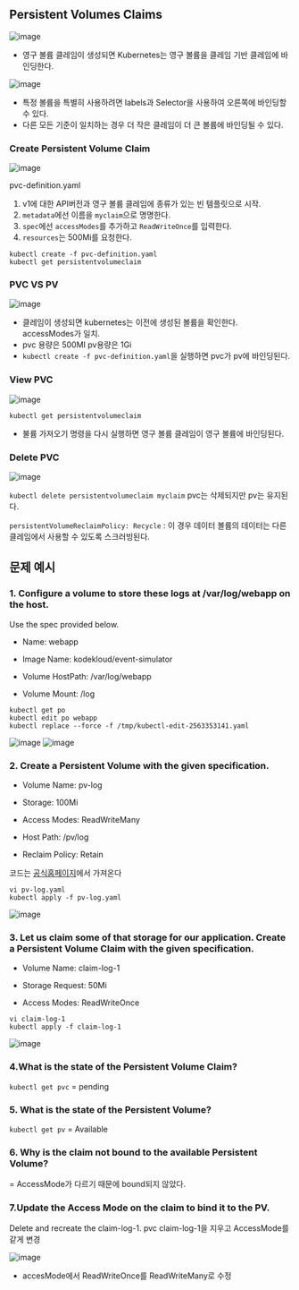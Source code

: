 ## Persistent Volumes Claims
![image](https://user-images.githubusercontent.com/81672260/172314866-73dfd77a-5497-475b-a289-dc60d7718068.png)
- 영구 볼륨 클레임이 생성되면 Kubernetes는 영구 볼륨을 클레임 기반 클레임에 바인딩한다.

![image](https://user-images.githubusercontent.com/81672260/172317363-ab4b62c4-b606-4d72-bbe9-74c899481ab0.png)

- 특정 볼륨을 특별히 사용하려면 labels과 Selector을 사용하여 오른쪽에 바인딩할 수 있다.
- 다른 모든 기준이 일치하는 경우 더 작은 클레임이 더 큰 볼륨에 바인딩될 수 있다.

### Create Persistent Volume Claim

![image](https://user-images.githubusercontent.com/81672260/172318637-5966c709-aaa9-41ad-ac05-5696d2290640.png)

pvc-definition.yaml
1. v1에 대한 API버전과 영구 볼륨 클레임에 종류가 있는 빈 템플릿으로 시작.
2. `metadata`에선 이름을 `myclaim`으로 명명한다.
3. `spec`에선 `accessModes`를 추가하고 `ReadWriteOnce`를 입력한다.
4. `resources`는 500Mi를 요청한다.

```
kubectl create -f pvc-definition.yaml
kubectl get persistentvolumeclaim
````

### PVC VS PV 

![image](https://user-images.githubusercontent.com/81672260/172319213-20126dac-1f3a-4689-b7b5-d0fbb4c70a00.png)

- 클레임이 생성되면 kubernetes는 이전에 생성된 볼륨을 확인한다. accessModes가 일치.
- pvc 용량은 500MI pv용량은 1Gi
- `kubectl create -f pvc-definition.yaml`을 실행하면 pvc가 pv에 바인딩된다.

### View PVC

![image](https://user-images.githubusercontent.com/81672260/172319627-f0fc9370-e980-4e6c-99ef-17a6620159b5.png)

`kubectl get persistentvolumeclaim`
- 불륨 가져오기 명령을 다시 실행하면 영구 볼륨 클레임이 영구 볼륨에 바인딩된다.

### Delete PVC

![image](https://user-images.githubusercontent.com/81672260/172320002-e3cfbc5e-fa99-4da0-ba95-cb7300cded4b.png)

`kubectl delete persistentvolumeclaim myclaim`
pvc는 삭제되지만 pv는 유지된다.

`persistentVolumeReclaimPolicy: Recycle` : 이 경우 데이터 볼륨의 데이터는 다른 클레임에서 사용할 수 있도록 스크러빙된다.


## 문제 예시
### 1. Configure a volume to store these logs at /var/log/webapp on the host.
Use the spec provided below.

- Name: webapp

- Image Name: kodekloud/event-simulator

- Volume HostPath: /var/log/webapp

- Volume Mount: /log

```
kubectl get po
kubectl edit po webapp
kubectl replace --force -f /tmp/kubectl-edit-2563353141.yaml
```
![image](https://user-images.githubusercontent.com/81672260/172509265-cb9537ac-7ff6-47f3-a9bf-9650d609009c.png)
![image](https://user-images.githubusercontent.com/81672260/172509370-7e23a0f5-9556-42ae-b19f-ef3123cda547.png)

### 2. Create a Persistent Volume with the given specification.

- Volume Name: pv-log

- Storage: 100Mi

- Access Modes: ReadWriteMany

- Host Path: /pv/log

- Reclaim Policy: Retain

코드는 [공식홈페이지](https://kubernetes.io/docs/concepts/storage/persistent-volumes/)에서 가져온다

```
vi pv-log.yaml
kubectl apply -f pv-log.yaml
```

![image](https://user-images.githubusercontent.com/81672260/172509831-99ca0202-3ea8-4287-a7f4-cb430791e3c9.png)

### 3. Let us claim some of that storage for our application. Create a Persistent Volume Claim with the given specification.

- Volume Name: claim-log-1

- Storage Request: 50Mi

- Access Modes: ReadWriteOnce

```
vi claim-log-1
kubectl apply -f claim-log-1
```
![image](https://user-images.githubusercontent.com/81672260/172510435-dc44d004-e8d1-4185-a6a8-fa415495437e.png)

### 4.What is the state of the Persistent Volume Claim?
`kubectl get pvc` 
= pending

### 5. What is the state of the Persistent Volume?
`kubectl get pv`
= Available

### 6. Why is the claim not bound to the available Persistent Volume?
= AccessMode가 다르기 때문에 bound되지 않았다.

### 7.Update the Access Mode on the claim to bind it to the PV.
Delete and recreate the claim-log-1.
pvc claim-log-1을 지우고 AccessMode를 같게 변경

![image](https://user-images.githubusercontent.com/81672260/172510973-69b9008e-f374-4f12-be20-031f375615f3.png)

- accesMode에서 ReadWriteOnce를 ReadWriteMany로 수정

